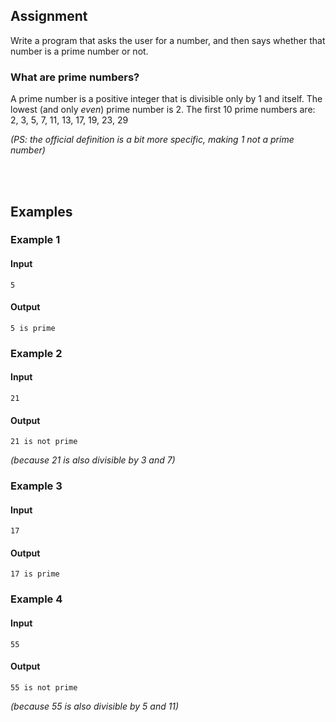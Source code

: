 ## <b>Assignment</b>
Write a program that asks the user for a number, and then says whether that number is a prime number or not.

### What are prime numbers?
A prime number is a positive integer that is divisible only by 1 and itself. The lowest (and only <i>even</i>) prime number is 2. The first 10 prime numbers are:
    2, 3, 5, 7, 11, 13, 17, 19, 23, 29

<i>(PS: the official definition is a bit more specific, making 1 not a prime number)</i>
 
 <br>
 <br>
 
## <b>Examples</b>
### Example 1
#### Input
```console?lang=python
5
```

#### Output
```console?lang=python
5 is prime
```

### Example 2
#### Input
```console?lang=python
21
```

#### Output
```console?lang=python
21 is not prime
```
<i>(because 21 is also divisible by 3 and 7)</i>

### Example 3
#### Input
```console?lang=python
17
```

#### Output
```console?lang=python
17 is prime
```

### Example 4
#### Input
```console?lang=python
55
```

#### Output
```console?lang=python
55 is not prime
```
<i>(because 55 is also divisible by 5 and 11)</i>
